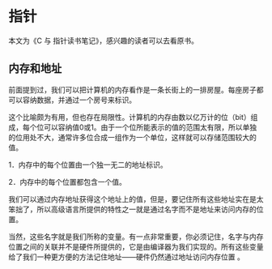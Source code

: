 # 指针
本文为《C 与 指针读书笔记》，感兴趣的读者可以去看原书。

## 内存和地址
前面提到过，我们可以把计算机的内存看作是一条长街上的一排房屋。每座房子都可以容纳数据，并通过一个房号来标识。

这个比喻颇为有用，但也存在局限性。计算机的内存由数以亿万计的位（bit）组成，每个位可以容纳值0或1。由于一个位所能表示的值的范围太有限，所以单独的位用处不大，通常许多位合成一组作为一个单位，这样就可以存储范围较大的值。

1．内存中的每个位置由一个独一无二的地址标识。

2．内存中的每个位置都包含一个值。

我们可以通过内存地址获得这个地址上的值，但是，要记住所有这些地址实在是太笨拙了，所以高级语言所提供的特性之一就是通过名字而不是地址来访问内存的位置。

当然，这些名字就是我们所称的变量。有一点非常重要，你必须记住，名字与内存位置之间的关联并不是硬件所提供的，它是由编译器为我们实现的。所有这些变量给了我们一种更方便的方法记住地址——硬件仍然通过地址访问内存位置 。

